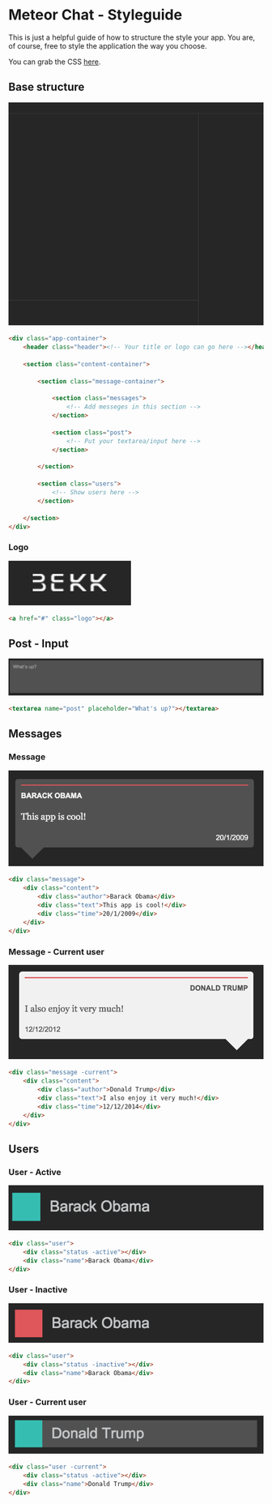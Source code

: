 # Meteor Chat - Styleguide

This is just a helpful guide of how to structure the style your app.
You are, of course, free to style the application the way you choose.

You can grab the CSS [here](chat-app.css).

## Base structure

![Base structure](example-images/base-html-structure.png)

```html
<div class="app-container">
    <header class="header"><!-- Your title or logo can go here --></header>

    <section class="content-container">

        <section class="message-container">

            <section class="messages">
                <!-- Add messeges in this section -->
            </section>

            <section class="post">
                <!-- Put your textarea/input here -->
            </section>

        </section>

        <section class="users">
            <!-- Show users here -->
        </section>

    </section>
</div>
```

### Logo

![Logo](example-images/logo.png)

```html
<a href="#" class="logo"></a>
```

## Post - Input

![Post-Input](example-images/textarea.png)

```html
<textarea name="post" placeholder="What's up?"></textarea>
```

## Messages

### Message

![Message](example-images/message-user.png)

```html
<div class="message">
    <div class="content">
        <div class="author">Barack Obama</div>
        <div class="text">This app is cool!</div>
        <div class="time">20/1/2009</div>
    </div>
</div>
```

### Message - Current user

![Message](example-images/message-user-current.png)

```html
<div class="message -current">
    <div class="content">
        <div class="author">Donald Trump</div>
        <div class="text">I also enjoy it very much!</div>
        <div class="time">12/12/2014</div>
    </div>
</div>
```

## Users

### User - Active

![User - Active](example-images/active-user.png)

```html
<div class="user">
    <div class="status -active"></div>
    <div class="name">Barack Obama</div>
</div>
```

### User - Inactive

![User - Inactive](example-images/inactive-user.png)

```html
<div class="user">
    <div class="status -inactive"></div>
    <div class="name">Barack Obama</div>
</div>
```

### User - Current user

![User - Offline](example-images/current-user.png)

```html
<div class="user -current">
    <div class="status -active"></div>
    <div class="name">Donald Trump</div>
</div>
```